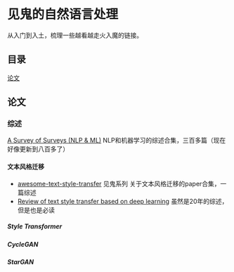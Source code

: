# 见鬼的自然语言处理

从入门到入土，梳理一些越看越走火入魔的链接。





## 目录

[论文](#论文)







































## 论文

### 综述

[A Survey of Surveys (NLP & ML)](https://github.com/NiuTrans/ABigSurvey) NLP和机器学习的综述合集，三百多篇（现在好像更新到八百多了）

####  文本风格迁移

- [awesome-text-style-transfer](https://github.com/jiangqn/Text-Style-Transfer) 见鬼系列 关于文本风格迁移的paper合集，一篇综述
- [Review of text style transfer based on deep learning](https://arxiv.org/vc/arxiv/papers/2005/2005.02914v2.pdf) 虽然是20年的综述，但是也是必读



##### Style Transformer

##### CycleGAN

##### StarGAN

